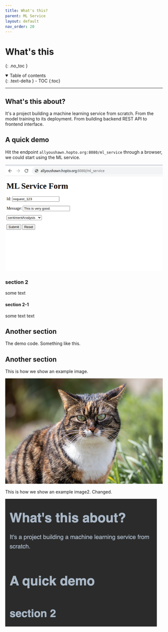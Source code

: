 ```yaml
---
title: What's this?
parent: ML Service
layout: default
nav_order: 20
---
```

# What's this
{: .no_toc }

<details open markdown="block">
  <summary>
    Table of contents
  </summary>
  {: .text-delta }
- TOC
{:toc}
</details>

---

## What's this about?
It's a project building a machine learning service from scratch. From the model training to its deployment.
From building backend REST API to frontend interface.

## A quick demo
Hit the endpoint `allyoushawn.hopto.org:8080/ml_service` through a browser, we could start using the ML service.

![example image](/docs/ml_service/images/ml_service_home_page.png)







### section  2

some text

#### section 2-1
some text text

## Another section

The demo code. Something like this.

## Another section
This is how we show an example image.


![example image](/docs/ml_service/images/example_img.jpg)


This is how we show an example image2. Changed.

![example image2](/docs/ml_service/images/example_img2.png)
